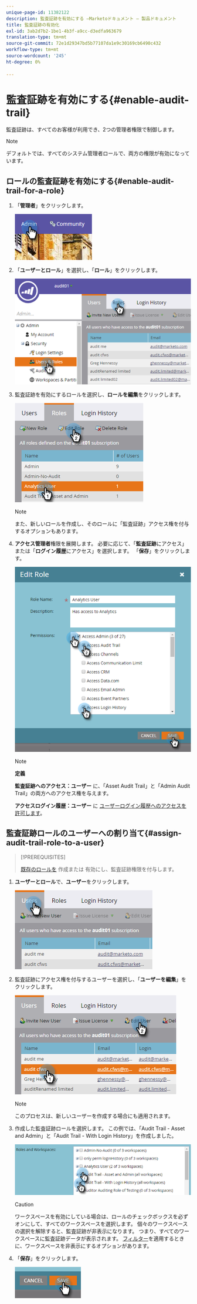 ```yaml
---
unique-page-id: 11382122
description: 監査証跡を有効にする —Marketoドキュメント — 製品ドキュメント
title: 監査証跡の有効化
exl-id: 3ab2d7b2-1be1-4b3f-a9cc-d3edfa963679
translation-type: tm+mt
source-git-commit: 72e1d29347bd5b77107da1e9c30169cb6490c432
workflow-type: tm+mt
source-wordcount: '245'
ht-degree: 0%

---
```


# 監査証跡を有効にする{#enable-audit-trail}

監査証跡は、すべてのお客様が利用でき、2つの管理者権限で制御します。

>[!NOTE]
>
>デフォルトでは、すべてのシステム管理者ロールで、両方の権限が有効になっています。

## ロールの監査証跡を有効にする{#enable-audit-trail-for-a-role}

1. 「**管理者**」をクリックします。

   ![](assets/one-2.png)

1. 「**ユーザーとロール**」を選択し、「**ロール**」をクリックします。

   ![](assets/two-2.png)

1. 監査証跡を有効にするロールを選択し、**ロールを編集**&#x200B;をクリックします。

   ![](assets/three-1.png)

   >[!NOTE]
   >
   >また、新しいロールを作成し、そのロールに「監査証跡」アクセス権を付与するオプションもあります。

1. **アクセス管理者**&#x200B;権限を展開します。 必要に応じて、「**監査証跡**&#x200B;にアクセス」または「**ログイン履歴**&#x200B;にアクセス」を選択します。 「**保存**」をクリックします。

   ![](assets/four-1.png)

   >[!NOTE]
   >
   >**定義**
   >
   >**監査証跡へのアクセス：ユーザー** に、「Asset Audit Trail」と「Admin Audit Trail」の両方へのアクセス権を与えます。
   >
   >**アクセスログイン履歴：ユーザー** に [ユーザーログイン履歴へのアクセスを許可します](/help/marketo/product-docs/administration/audit-trail/user-login-history.md)。

## 監査証跡ロールのユーザーへの割り当て{#assign-audit-trail-role-to-a-user}

>[!PREREQUISITES]
>
>[既存のロールを](/help/marketo/product-docs/administration/users-and-roles/create-delete-edit-and-change-a-user-role.md#create-a-role) 作成または [](#enable-audit-trail) 有効にし、監査証跡権限を付与します。

1. **ユーザーとロール**&#x200B;で、**ユーザー**&#x200B;をクリックします。

   ![](assets/five-1.png)

1. 監査証跡にアクセス権を付与するユーザーを選択し、「**ユーザーを編集**」をクリックします。

   ![](assets/six-1.png)

   >[!NOTE]
   >
   >このプロセスは、新しいユーザーを作成する場合にも適用されます。

1. 作成した監査証跡ロールを選択します。 この例では、「Audit Trail - Asset and Admin」と「Audit Trail - With Login History」を作成しました。

   ![](assets/seven-1.png)

   >[!CAUTION]
   >
   >ワークスペースを有効にしている場合は、ロールのチェックボックスを必ずオンにして、すべてのワークスペースを選択します。 個々のワークスペースの選択を解除すると、監査証跡が非表示になります。 つまり、すべてのワークスペースに監査証跡データが表示されます。 [フィルター](/help/marketo/product-docs/administration/audit-trail/filtering-in-audit-trail.md)を適用するときに、ワークスペースを非表示にするオプションがあります。

1. 「**保存**」をクリックします。

   ![](assets/eight-1.png)
